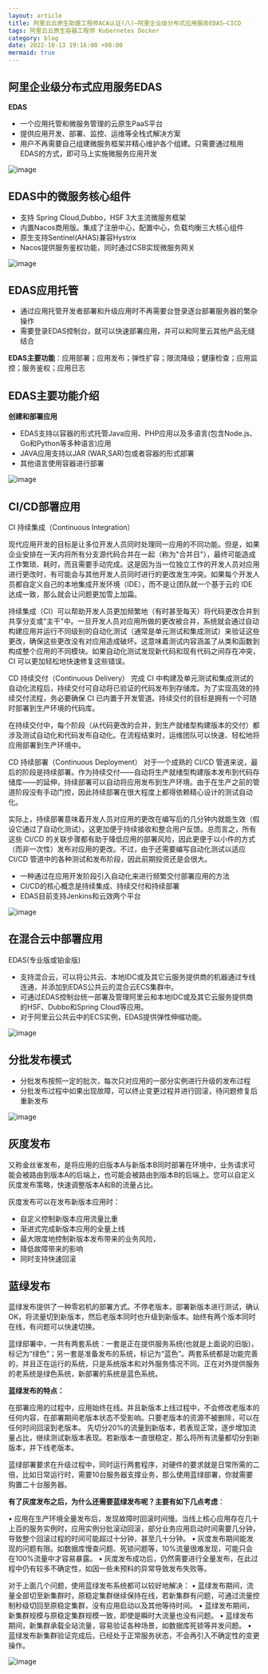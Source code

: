 ```yaml
---
layout: article
title: 阿里云云原生助理工程师ACA认证(八)—阿里企业级分布式应用服务EDAS—CICD
tags: 阿里云云原生容器工程师 Kubernetes Docker
category: blog
date: 2022-10-13 19:16:00 +08:00
mermaid: true
---
```

## 阿里企业级分布式应用服务EDAS
**EDAS**

- 一个应用托管和微服务管理的云原生PaaS平台
- 提供应用开发、部署、监控、运维等全栈式解决方案
- 用户不再需要自己组建微服务框架并精心维护各个组建。只需要通过租用EDAS的方式，即可马上实施微服务应用开发

![image](https://github.com/yutao517/yutao517.github.io/assets/62100249/8d4dbbe2-e9e1-40eb-bd6b-442943be6407)


## EDAS中的微服务核心组件
- 支持 Spring Cloud,Dubbo，HSF 3大主流微服务框架
- 内置Nacos商用版。集成了注册中心，配置中心，负载均衡三大核心组件
- 原生支持Sentinel(AHAS)兼容Hystrix
- Nacos提供服务鉴权功能，同时通过CSB实现微服务网关

![image](https://github.com/yutao517/yutao517.github.io/assets/62100249/8edf6812-4b23-401f-852b-9bd49b91851e)


## EDAS应用托管
- 通过应用托管开发者部署和升级应用时不再需要台登录逐台部署服务器的繁杂操作
- 需要登录EDAS控制台，就可以快速部署应用，并可以和阿里云其他产品无缝结合

**EDAS主要功能**：应用部署；应用发布；弹性扩容；限流降级；健康检查；应用监控；服务鉴权；应用日志

## EDAS主要功能介绍
**创建和部署应用**

- EDAS支持以容器的形式托管Java应用、PHP应用以及多语言(包含Node.js、Go和Python等多种语言)应用
- JAVA应用支持以JAR (WAR,SAR)包或者容器的形式部署
- 其他语言使用容器进行部署

![image](https://github.com/yutao517/yutao517.github.io/assets/62100249/3ccaac7a-d303-4c90-8024-aabf036e7049)

## CI/CD部署应用
CI 持续集成（Continuous Integration）

现代应用开发的目标是让多位开发人员同时处理同一应用的不同功能。但是，如果企业安排在一天内将所有分支源代码合并在一起（称为"合并日"），最终可能造成工作繁琐、耗时，而且需要手动完成。这是因为当一位独立工作的开发人员对应用进行更改时，有可能会与其他开发人员同时进行的更改发生冲突。如果每个开发人员都自定义自己的本地集成开发环境（IDE），而不是让团队就一个基于云的 IDE 达成一致，那么就会让问题更加雪上加霜。

持续集成（CI）可以帮助开发人员更加频繁地（有时甚至每天）将代码更改合并到共享分支或"主干"中。一旦开发人员对应用所做的更改被合并，系统就会通过自动构建应用并运行不同级别的自动化测试（通常是单元测试和集成测试）来验证这些更改，确保这些更改没有对应用造成破坏。这意味着测试内容涵盖了从类和函数到构成整个应用的不同模块。如果自动化测试发现新代码和现有代码之间存在冲突，CI 可以更加轻松地快速修复这些错误。

CD 持续交付（Continuous Delivery）
完成 CI 中构建及单元测试和集成测试的自动化流程后，持续交付可自动将已验证的代码发布到存储库。为了实现高效的持续交付流程，务必要确保 CI 已内置于开发管道。持续交付的目标是拥有一个可随时部署到生产环境的代码库。

在持续交付中，每个阶段（从代码更改的合并，到生产就绪型构建版本的交付）都涉及测试自动化和代码发布自动化。在流程结束时，运维团队可以快速、轻松地将应用部署到生产环境中。

CD 持续部署（Continuous Deployment）
对于一个成熟的 CI/CD 管道来说，最后的阶段是持续部署。作为持续交付——自动将生产就绪型构建版本发布到代码存储库——的延伸，持续部署可以自动将应用发布到生产环境。由于在生产之前的管道阶段没有手动门控，因此持续部署在很大程度上都得依赖精心设计的测试自动化。

实际上，持续部署意味着开发人员对应用的更改在编写后的几分钟内就能生效（假设它通过了自动化测试）。这更加便于持续接收和整合用户反馈。总而言之，所有这些 CI/CD 的关联步骤都有助于降低应用的部署风险，因此更便于以小件的方式（而非一次性）发布对应用的更改。不过，由于还需要编写自动化测试以适应 CI/CD 管道中的各种测试和发布阶段，因此前期投资还是会很大。

- 一种通过在应用开发阶段引入自动化来进行频繁交付部署应用的方法
- CI/CD的核心概念是持续集成、持续交付和持续部署
- EDAS目前支持Jenkins和云效两个平台


![image](https://github.com/yutao517/yutao517.github.io/assets/62100249/d7a824a0-c038-41ab-9b09-1d335c8f5230)


## 在混合云中部署应用

EDAS(专业版或铂金版)

- 支持混合云，可以将公共云、本地IDC或及其它云服务提供商的机器通过专线连通，并添加到EDAS公共云的混合云ECS集群中。
- 可通过EDAS控制台统一部署及管理阿里云和本地IDC或及其它云服务提供商的HSF、Dubbo和Spring Cloud等应用。
- 对于阿里云公共云中的ECS实例，EDAS提供弹性伸缩功能。

![image](https://github.com/yutao517/yutao517.github.io/assets/62100249/8c80c8af-470d-4f65-8bc6-f320ef2bf03e)


## 分批发布模式
- 分批发布按照一定的批次，每次只对应用的一部分实例进行升级的发布过程
- 分批发布过程中如果出现故障，可以终止变更过程并进行回滚，待问题修复后重新发布

![image](https://github.com/yutao517/yutao517.github.io/assets/62100249/f348f65c-840c-482c-8641-b14bba362439)

## 灰度发布

又称金丝雀发布，是将应用的旧版本A与新版本B同时部署在环境中，业务请求可能会被路由到版本A的后端上，也可能会被路由到版本B的后端上。您可以自定义灰度发布策略，快速调整版本A和B的流量占比。

灰度发布可以在发布新版本应用时：

- 自定义控制新版本应用流量比重
- 渐进式完成新版本应用的全量上线
- 最大限度地控制新版本发布带来的业务风险，
- 降低故障带来的影响
- 同时支持快速回滚

## 蓝绿发布

蓝绿发布提供了一种零宕机的部署方式。不停老版本，部署新版本进行测试，确认OK，将流量切到新版本，然后老版本同时也升级到新版本。始终有两个版本同时在线，有问题可以快速切换。

蓝绿部署中，一共有两套系统：一套是正在提供服务系统(也就是上面说的旧版)，标记为“绿色”；另一套是准备发布的系统，标记为“蓝色”。两套系统都是功能完善的，并且正在运行的系统，只是系统版本和对外服务情况不同。正在对外提供服务的老系统是绿色系统，新部署的系统是蓝色系统。

**蓝绿发布的特点：**

在部署应用的过程中，应用始终在线。并且新版本上线过程中，不会修改老版本的任何内容，在部署期间老版本状态不受影响。只要老版本的资源不被删除，可以在任何时间回滚到老版本。
先切分20%的流量到新版本，若表现正常，逐步增加流量占比，继续测试新版本表现。若新版本一直很稳定，那么将所有流量都切分到新版本，并下线老版本。

蓝绿部署要求在升级过程中，同时运行两套程序，对硬件的要求就是日常所需的二倍，比如日常运行时，需要10台服务器支撑业务，那么使用蓝绿部署，你就需要购置二十台服务器。

**有了灰度发布之后，为什么还需要蓝绿发布呢？主要有如下几点考虑**：

• 应用在生产环境全量发布后，发现故障时回滚时间慢。当线上核心应用存在几十上百的服务实例时，应用实例分批滚动回滚，部分业务应用启动时间需要几分钟，导致整个回滚过程的时间可能超过十分钟，甚至几十分钟。
• 灰度发布期间能发现的问题有限。如数据库慢查问题、死锁问题等，10%流量很难发现，可能只会在100%流量中才容易暴露。
• 灰度发布成功后，仍然需要进行全量发布，在此过程中仍有较多不确定性，如因一些未预料的异常导致发布失败等。

对于上面几个问题，使用蓝绿发布系统都可以较好地解决：
•  蓝绿发布期间，流量全部切至新集群时，原稳定集群继续保持在线，若新集群有问题，可通过流量控制秒级切回至原稳定集群，没有应用启动以及其他等待时间。
• 蓝绿发布期间，新集群规模与原稳定集群规模一致，即使是瞬时大流量也没有问题。
• 蓝绿发布期间，新集群承载全站流量，容易验证各种场景，如数据库死锁等并发问题。
• 蓝绿发布新集群验证完成后，已经处于正常服务状态，不会再引入不确定性的变更操作。


![image](https://github.com/yutao517/yutao517.github.io/assets/62100249/f39dae77-b447-42b1-9308-abeb0a700e58)


